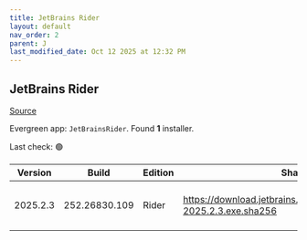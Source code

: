```yaml
---
title: JetBrains Rider
layout: default
nav_order: 2
parent: J
last_modified_date: Oct 12 2025 at 12:32 PM
---
```


## JetBrains Rider

[Source](https://www.jetbrains.com/)

Evergreen app: `JetBrainsRider`. Found **1** installer.

Last check: 🟢

| Version  | Build         | Edition | Sha256                                                                   | Date      | Size       | Type | URI                                                                                                                                    |
| -------- | ------------- | ------- | ------------------------------------------------------------------------ | --------- | ---------- | ---- | -------------------------------------------------------------------------------------------------------------------------------------- |
| 2025.2.3 | 252.26830.109 | Rider   | https://download.jetbrains.com/rider/JetBrains.Rider-2025.2.3.exe.sha256 | 6/10/2025 | 1708407888 | exe  | [https://download.jetbrains.com/rider/JetBrains.Rider-2025.2.3.exe](https://download.jetbrains.com/rider/JetBrains.Rider-2025.2.3.exe) |
